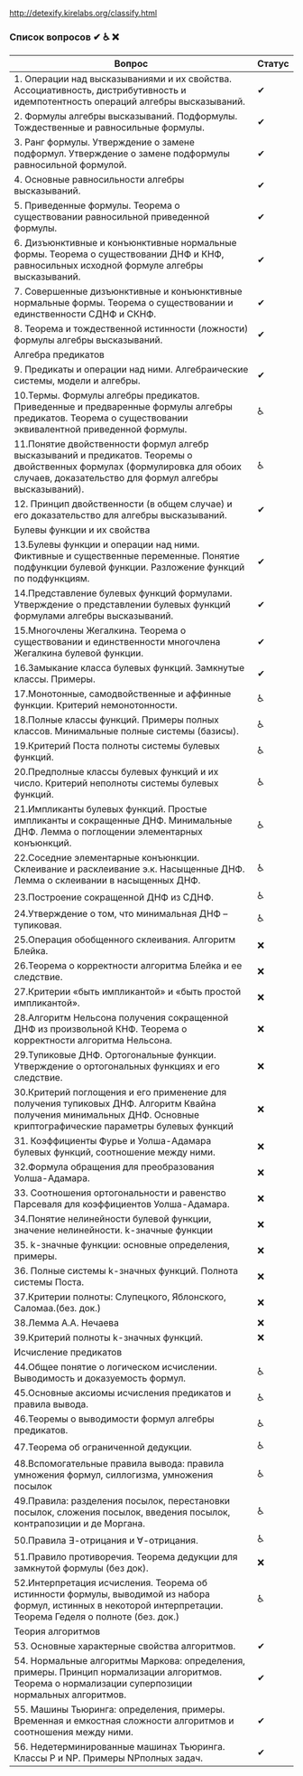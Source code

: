 http://detexify.kirelabs.org/classify.html

### Список вопросов ✔ ♿ ❌

| Вопрос                                                       | Статус |
| ------------------------------------------------------------ | ------ |
|1. Операции над высказываниями и их свойства. Ассоциативность, дистрибутивность и идемпотентность операций алгебры высказываний.                                                    |✔|
|2. Формулы алгебры высказываний. Подформулы. Тождественные и равносильные формулы.                                                                                                  |✔|
|3. Ранг формулы. Утверждение о замене подформул. Утверждение о замене подформулы равносильной формулой.                                                                             |✔|
|4. Основные равносильности алгебры высказываний.                                                                                                                                    |✔|
|5. Приведенные формулы. Теорема о существовании равносильной приведенной формулы.                                                                                                   |✔|
|6. Дизъюнктивные и конъюнктивные нормальные формы. Теорема о существовании ДНФ и КНФ, равносильных исходной формуле алгебры высказываний.                                           |✔|
|7. Совершенные дизъюнктивные и конъюнктивные нормальные формы. Теорема о существовании и единственности СДНФ и СКНФ.                                                                |✔|
|8. Теорема и тождественной истинности (ложности) формулы алгебры высказываний.                                                                                                      |✔|
|Алгебра предикатов                                                                                                                                                                  ||
|9. Предикаты и операции над ними. Алгебраические системы, модели и алгебры.                                                                                                         |✔|
|10.Термы. Формулы алгебры предикатов. Приведенные и предваренные формулы алгебры предикатов. Теорема о существовании эквивалентной приведенной формулы.                             |♿|
|11.Понятие двойственности формул алгебр высказываний и предикатов. Теоремы о двойственных формулах (формулировка для обоих случаев, доказательство для формул алгебры высказываний).|♿|
|12. Принцип двойственности (в общем случае) и его доказательство для алгебры высказываний.                                                                                          |✔|
|Булевы функции и их свойства                                                                                                                                                        ||
|13.Булевы функции и операции над ними. Фиктивные и существенные переменные. Понятие подфункции булевой функции. Разложение функций по подфункциям.                                  |✔|
|14.Представление булевых функций формулами. Утверждение о представлении булевых функций формулами алгебры высказываний.                                                             |✔|
|15.Многочлены Жегалкина. Теорема о существовании и единственности многочлена Жегалкина булевой функции.                                                                             |✔|
|16.Замыкание класса булевых функций. Замкнутые классы. Примеры.                                                                                                                     |✔|
|17.Монотонные, самодвойственные и аффинные функции. Критерий немонотонности.                                                                                                        |♿|
|18.Полные классы функций. Примеры полных классов. Минимальные полные системы (базисы).                                                                                              |♿|
|19.Критерий Поста полноты системы булевых функций.                                                                                                                                  |♿|
|20.Предполные классы булевых функций и их число. Критерий неполноты системы булевых функций.                                                                                        |♿|
|21.Импликанты булевых функций. Простые импликанты и сокращенные ДНФ. Минимальные ДНФ. Лемма о поглощении элементарных конъюнкций.                                                   |♿|
|22.Соседние элементарные конъюнкции. Склеивание и расклеивание э.к. Насыщенные ДНФ. Лемма о склеивании в насыщенных ДНФ.                                                            |♿|
|23.Построение сокращенной ДНФ из СДНФ.                                                                                                                                              |♿|
|24.Утверждение о том, что минимальная ДНФ – тупиковая.                                                                                                                              |♿|
|25.Операция обобщенного склеивания. Алгоритм Блейка.                                                                                                                                |❌|
|26.Теорема о корректности алгоритма Блейка и ее следствие.                                                                                                                          |❌|
|27.Критерии «быть импликантой» и «быть простой импликантой».                                                                                                                        |❌|
|28.Алгоритм Нельсона получения сокращенной ДНФ из произвольной КНФ. Теорема о корректности алгоритма Нельсона.                                                                      |❌|
|29.Тупиковые ДНФ. Ортогональные функции. Утверждение о ортогональных функциях и его следствие.                                                                                      |❌|
|30.Критерий поглощения и его применение для получения тупиковых ДНФ. Алгоритм Квайна получения минимальных ДНФ. Основные криптографические параметры булевых функций                |❌|
|31. Коэффициенты Фурье и Уолша-Адамара булевых функций, соотношение между ними.                                                                                                     |❌|
|32.Формула обращения для преобразования Уолша-Адамара.                                                                                                                              |❌|
|33. Соотношения ортогональности и равенство Парсеваля для коэффициентов Уолша-Адамара.                                                                                              |❌|
|34.Понятие нелинейности булевой функции, значение нелинейности. k-значные функции                                                                                                   |❌|
|35. k-значные функции: основные определения, примеры.                                                                                                                               |❌|
|36. Полные системы k-значных функций. Полнота системы Поста.                                                                                                                        |❌|
|37.Критерии полноты: Слупецкого, Яблонского, Саломаа.(без. док.)                                                                                                                    |❌|
|38.Лемма А.А. Нечаева                                                                                                                                                               |❌|
|39.Критерий полноты k-значных функций.                                                                                                                                              |❌|
|Исчисление предикатов                                                                                                                                                               ||
|44.Общее понятие о логическом исчислении. Выводимость и доказуемость формул.                                                                                                        |♿|
|45.Основные аксиомы исчисления предикатов и правила вывода.                                                                                                                         |♿|
|46.Теоремы о выводимости формул алгебры предикатов.                                                                                                                                 |♿|
|47.Теорема об ограниченной дедукции.                                                                                                                                                |♿|
|48.Вспомогательные правила вывода: правила умножения формул, силлогизма, умножения посылок                                                                                          |♿|
|49.Правила: разделения посылок, перестановки посылок, сложения посылок, введения посылок, контрапозиции и де Моргана.                                                               |♿|
|50.Правила $\exists$-отрицания и $\forall$-отрицания.                                                                                                                               |♿|
|51.Правило противоречия. Теорема дедукции для замкнутой формулы (без док).                                                                                                          |❌|
|52.Интерпретация исчисления. Теорема об истинности формулы, выводимой из набора формул, истинных в некоторой интерпретации. Теорема Геделя о полноте (без. док.)                    |♿|
|Теория алгоритмов                                                                                                                                                                   ||
|53. Основные характерные свойства алгоритмов.                                                                                                                                       |✔|
|54. Нормальные алгоритмы Маркова: определения, примеры. Принцип нормализации алгоритмов. Теорема о нормализации суперпозиции нормальных алгоритмов.                                 |✔|
|55. Машины Тьюринга: определения, примеры. Временная и емкостная сложности алгоритмов и соотношения между ними.                                                                     |✔|
|56. Недетерминированные машинах Тьюринга. Классы P и NP. Примеры NPполных задач.                                                                                                    |✔|

